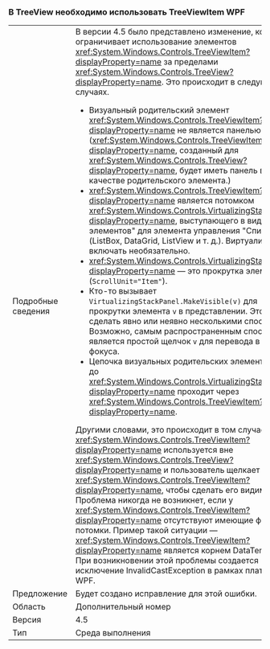 ### <a name="wpf-treeviewitem-must-be-used-within-a-treeview"></a>В TreeView необходимо использовать TreeViewItem WPF

|   |   |
|---|---|
|Подробные сведения|В версии 4.5 было представлено изменение, которое ограничивает использование элементов <xref:System.Windows.Controls.TreeViewItem?displayProperty=name> за пределами <xref:System.Windows.Controls.TreeView?displayProperty=name>. Это происходит в следующих случаях.<ul><li>Визуальный родительский элемент <xref:System.Windows.Controls.TreeViewItem?displayProperty=name> не является панелью. (<xref:System.Windows.Controls.TreeViewItem?displayProperty=name>, созданный для <xref:System.Windows.Controls.TreeView?displayProperty=name>, будет иметь панель в качестве родительского элемента.)</li><li><xref:System.Windows.Controls.TreeViewItem?displayProperty=name> является потомком <xref:System.Windows.Controls.VirtualizingStackPanel?displayProperty=name>, выступающего в виде &quot;узла элементов&quot; для элемента управления "Список" (ListBox, DataGrid, ListView и т. д.). Виртуализацию включать необязательно.</li><li><xref:System.Windows.Controls.VirtualizingStackPanel?displayProperty=name> — это прокрутка элемента (<code>ScrollUnit=&quot;Item&quot;</code>).</li><li>Кто-то вызывает <code>VirtualizingStackPanel.MakeVisible(v)</code> для прокрутки элемента <code>v</code> в представлении. Это можно сделать явно или неявно несколькими способами. Возможно, самым распространенным способом является простой щелчок <code>v</code> для перевода в его фокуса.</li><li>Цепочка визуальных родительских элементов от <code>v</code> до <xref:System.Windows.Controls.VirtualizingStackPanel?displayProperty=name> проходит через <xref:System.Windows.Controls.TreeViewItem?displayProperty=name>.</li></ul>Другими словами, это происходит в том случае, когда <xref:System.Windows.Controls.TreeViewItem?displayProperty=name> используется вне <xref:System.Windows.Controls.TreeView?displayProperty=name> и пользователь щелкает потомка <xref:System.Windows.Controls.TreeViewItem?displayProperty=name>, чтобы сделать его видимым. Проблема никогда не возникнет, если у <xref:System.Windows.Controls.TreeViewItem?displayProperty=name> отсутствуют имеющие фокус потомки. Пример такой ситуации — <xref:System.Windows.Controls.TreeViewItem?displayProperty=name> является корнем DataTemplate. При возникновении этой проблемы создается исключение InvalidCastException в рамках платформы WPF.|
|Предложение|Будет создано исправление для этой ошибки.|
|Область|Дополнительный номер|
|Версия|4.5|
|Тип|Среда выполнения|

